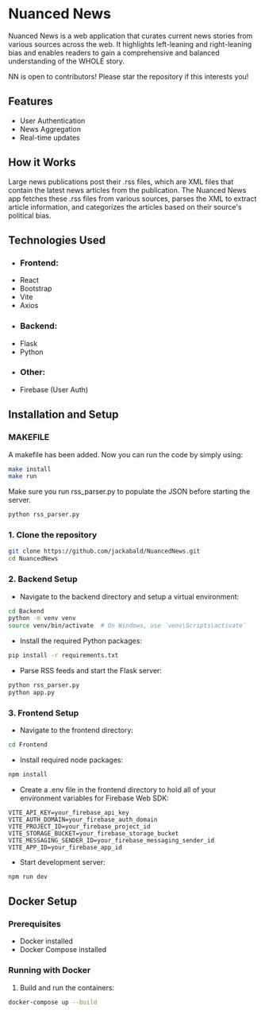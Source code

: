 # Nuanced News
Nuanced News is a web application that curates current news stories from various sources across the web. It highlights left-leaning and right-leaning bias and enables readers to gain a comprehensive and balanced understanding of the WHOLE story.  

  NN is open to contributors! Please star the repository if this interests you! 
  
## Features
- User Authentication
- News Aggregation
- Real-time updates
  
## How it Works
Large news publications post their .rss files, which are XML files that contain the latest news articles from the publication. The Nuanced News app fetches these .rss files from various sources, parses the XML to extract article information, and categorizes the articles based on their source's political bias.

## Technologies Used
- ### Frontend:
* React
* Bootstrap
* Vite
* Axios
- ### Backend:
* Flask
* Python
- ### Other:
* Firebase (User Auth)

## Installation and Setup
### MAKEFILE
  A makefile has been added. Now you can run the code by simply using:
```bash
make install
make run
```
  Make sure you run rss_parser.py to populate the JSON before starting the server. 
```bash
python rss_parser.py
```
### 1. Clone the repository
```bash
git clone https://github.com/jackabald/NuancedNews.git
cd NuancedNews
```
### 2. Backend Setup
- Navigate to the backend directory and setup a virtual environment:
```bash
cd Backend
python -m venv venv
source venv/bin/activate  # On Windows, use `venv\Scripts\activate`
```
- Install the required Python packages:
```bash
pip install -r requirements.txt
```
- Parse RSS feeds and start the Flask server:
```bash
python rss_parser.py
python app.py
```
### 3. Frontend Setup
- Navigate to the frontend directory:
```bash
cd Frontend
```
- Install required node packages:
```bash
npm install
```
- Create a .env file in the frontend directory to hold all of your environment variables for Firebase Web SDK:
```
VITE_API_KEY=your_firebase_api_key
VITE_AUTH_DOMAIN=your_firebase_auth_domain
VITE_PROJECT_ID=your_firebase_project_id
VITE_STORAGE_BUCKET=your_firebase_storage_bucket
VITE_MESSAGING_SENDER_ID=your_firebase_messaging_sender_id
VITE_APP_ID=your_firebase_app_id
```
- Start development server:
```bash
npm run dev
```

## Docker Setup

### Prerequisites
- Docker installed
- Docker Compose installed

### Running with Docker

1. Build and run the containers:
```bash
docker-compose up --build
